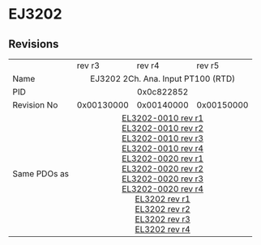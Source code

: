 # EJ3202

## Revisions
<table>
<tr>
<td></td>
<td>rev r3</td>
<td>rev r4</td>
<td>rev r5</td>
</tr>
<tr>
<td>Name</td>
<td colspan=3 align="center">EJ3202 2Ch. Ana. Input PT100 (RTD)</td>
</tr>
<tr>
<td>PID</td>
<td colspan=3 align="center">0x0c822852</td>
</tr>
<tr>
<td>Revision No</td>
<td>0x00130000</td>
<td>0x00140000</td>
<td>0x00150000</td>
</tr>
<tr>
<td>Same PDOs as</td>
<td colspan=3 align="center"><a href="EL3202-0010.md">EL3202-0010 rev r1</a><br/><a href="EL3202-0010.md">EL3202-0010 rev r2</a><br/><a href="EL3202-0010.md">EL3202-0010 rev r3</a><br/><a href="EL3202-0010.md">EL3202-0010 rev r4</a><br/><a href="EL3202-0020.md">EL3202-0020 rev r1</a><br/><a href="EL3202-0020.md">EL3202-0020 rev r2</a><br/><a href="EL3202-0020.md">EL3202-0020 rev r3</a><br/><a href="EL3202-0020.md">EL3202-0020 rev r4</a><br/><a href="EL3202.md">EL3202 rev r1</a><br/><a href="EL3202.md">EL3202 rev r2</a><br/><a href="EL3202.md">EL3202 rev r3</a><br/><a href="EL3202.md">EL3202 rev r4</a></td>
</tr>
</table>
